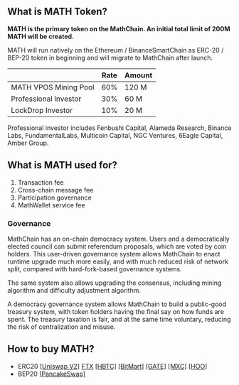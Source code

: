 ## What is MATH Token?

**MATH is the primary token on the MathChain. An initial total limit of 200M MATH will be created.**

MATH will run natively on the Ethereum / BinanceSmartChain as ERC-20 / BEP-20 token in beginning and will migrate to MathChain after launch.

|                 | Rate | Amount |
| --------------- | ---- | ----- |
| MATH VPOS Mining Pool | 60% | 120 M |
| Professional Investor | 30% | 60 M |
| LockDrop Investor | 10% | 20 M |

Professional investor includes Fenbushi Capital, Alameda Research, Binance Labs, FundamentalLabs, Multicoin Capital, NGC Ventures, 6Eagle Capital, Amber Group.

## What is MATH used for?

1. Transaction fee
2. Cross-chain message fee
3. Participation governance
4. MathWallet service fee

### Governance

MathChain has an on-chain democracy system. Users and a democratically elected council can submit referendum proposals, which are voted by coin holders. This user-driven governance system allows MathChain to enact runtime upgrade much more easily, and with much reduced risk of network split, compared with hard-fork-based governance systems.

The same system also allows upgrading the consensus, including mining algorithm and difficulty adjustment algorithm.

A democracy governance system allows MathChain to build a public-good treasury system, with token holders having the final say on how funds are spent. The treasury taxation is fair, and at the same time voluntary, reducing the risk of centralization and misuse.

## How to buy MATH?

- ERC20 [[Uniswap V2]](https://app.uniswap.org/#/swap?inputCurrency=0x08d967bb0134f2d07f7cfb6e246680c53927dd30) [FTX](https://ftx.com/trade/MATH/USDT) [[HBTC]](https://www.hbtc.com/exchange/MATH/USDT) [[BitMart]](https://www.bitmart.io/trade/cn?symbol=MATH_USDT) [[GATE]](https://www.gate.io/trade/MATH_USDT) [[MXC]](https://www.mxc.io/trade/easy#MATH_USDT) [[HOO]](https://hoo.com/spot/math-usdt)
- BEP20 [[PancakeSwap]](https://exchange.pancakeswap.finance/?_gl=1*16e73c8*_ga*MTM5MDk5MTczMS4xNjA4MDE2Njgx*_ga_334KNG3DMQ*MTYwOTEyMzE1Mi4xNy4xLjE2MDkxMjQ1OTkuMA..#/swap?inputCurrency=0xf218184af829cf2b0019f8e6f0b2423498a36983)

